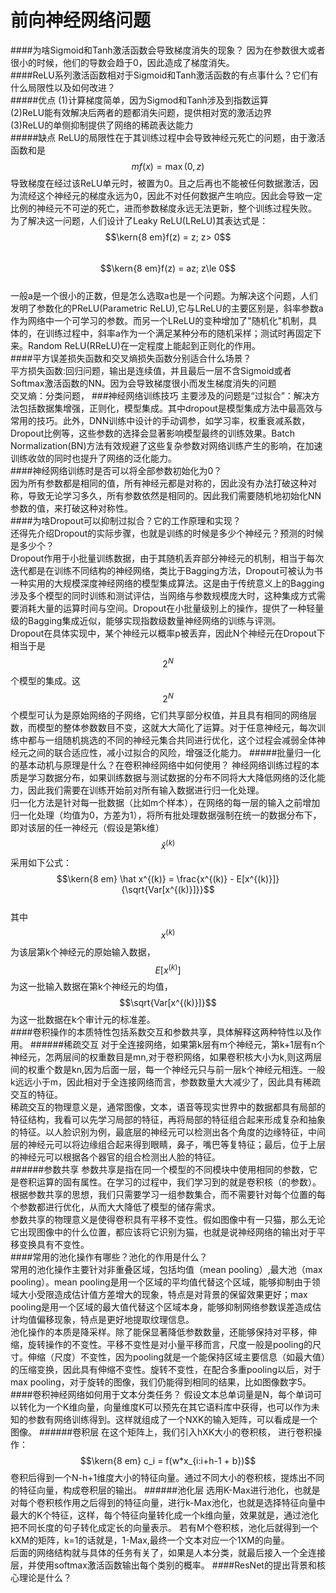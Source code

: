# 前向神经网络问题
####为啥Sigmoid和Tanh激活函数会导致梯度消失的现象？
因为在参数很大或者很小的时候，他们的导数会趋于0，因此造成了梯度消失。  
####ReLU系列激活函数相对于Sigmoid和Tanh激活函数的有点事什么？它们有什么局限性以及如何改进？  
#####优点
(1)计算梯度简单，因为Sigmod和Tanh涉及到指数运算  
(2)ReLU能有效解决后两者的题都消失问题，提供相对宽的激活边界   
(3)ReLU的单侧抑制提供了网络的稀疏表达能力  
#####缺点
ReLU的局限性在于其训练过程中会导致神经元死亡的问题，由于激活函数和是$$mf(x) = \max(0,z)$$导致梯度在经过该ReLU单元时，被置为0。且之后再也不能被任何数据激活，因为流经这个神经元的梯度永远为0，因此不对任何数据产生响应。因此会导致一定比例的神经元不可逆的死亡，进而参数梯度永远无法更新，整个训练过程失败。  
为了解决这一问题，人们设计了Leaky ReLU(LReLU)其表达式是：  
$$\kern{8 em}f(z) = z; z> 0$$    
$$\kern{8 em}f(z) = az; z\le 0$$    
一般a是一个很小的正数，但是怎么选取a也是一个问题。为解决这个问题，人们发明了参数化的PReLU(Parametric ReLU),它与LReLU的主要区别是，斜率参数a作为网络中一个可学习的参数。而另一个LReLU的变种增加了"随机化"机制，具体的，在训练过程中，斜率a作为一个满足某种分布的随机采样；测试时再固定下来。Random ReLU(RReLU)在一定程度上能起到正则化的作用。  
####平方误差损失函数和交叉熵损失函数分别适合什么场景？  
平方损失函数:回归问题，输出是连续值，并且最后一层不含Sigmoid或者Softmax激活函数的NN。因为会导致梯度很小而发生梯度消失的问题  
交叉熵：分类问题，
###神经网络训练技巧
主要涉及的问题是“过拟合”：解决方法包括数据集增强，正则化，模型集成。其中dropout是模型集成方法中最高效与常用的技巧。此外，DNN训练中设计的手动调参，如学习率，权重衰减系数，Dropout比例等，这些参数的选择会显著影响模型最终的训练效果。Batch Normalization(BN)方法有效规避了这些复杂参数对网络训练产生的影响，在加速训练收敛的同时也提升了网络的泛化能力。  
####神经网络训练时是否可以将全部参数初始化为0？  
因为所有参数都是相同的值，所有神经元都是对称的，因此没有办法打破这种对称，导致无论学习多久，所有参数依然是相同的。因此我们需要随机地初始化NN参数的值，来打破这种对称性。  
####为啥Dropout可以抑制过拟合？它的工作原理和实现？  
还得先介绍Dropout的实际步骤，也就是训练的时候是多少个神经元？预测的时候是多少个？   
Dropout作用于小批量训练数据，由于其随机丢弃部分神经元的机制，相当于每次迭代都是在训练不同结构的神经网络，类比于Bagging方法，Dropout可被认为书一种实用的大规模深度神经网络的模型集成算法。这是由于传统意义上的Bagging涉及多个模型的同时训练和测试评估，当网络与参数规模庞大时，这种集成方式需要消耗大量的运算时间与空间。Dropout在小批量级别上的操作，提供了一种轻量级的Bagging集成近似，能够实现指数级数量神经网络的训练与评测。  
Dropout在具体实现中，某个神经元以概率p被丢弃，因此N个神经元在Dropout下相当于是$$2^N$$个模型的集成。这$$2^N$$个模型可认为是原始网络的子网络，它们共享部分权值，并且具有相同的网络层数，而模型的整体参数数目不变，这就大大简化了运算。对于任意神经元，每次训练中都与一组随机挑选的不同的神经元集合共同进行优化，这个过程会减弱全体神经元之间的联合适应性，减小过拟合的风险，增强泛化能力。
#####批量归一化的基本动机与原理是什么？在卷积神经网络中如何使用？
神经网络训练过程的本质是学习数据分布，如果训练数据与测试数据的分布不同将大大降低网络的泛化能力，因此我们需要在训练开始前对所有输入数据进行归一化处理。  
归一化方法是针对每一批数据（比如m个样本），在网络的每一层的输入之前增加归一化处理（均值为0，方差为1），将所有批处理数据强制在统一的数据分布下，即对该层的任一神经元（假设是第k维）$$\hat x^{(k)}$$采用如下公式：  
$$\kern{8 em} \hat x^{(k)} = \frac{x^{(k)} - E[x^{(k)}]}{\sqrt{Var[x^{(k)}]}}$$  
其中$$x^{(k)}$$为该层第k个神经元的原始输入数据，$$E[x^{(k)}]$$为这一批输入数据在第k个神经元的均值，$$\sqrt{Var[x^{(k)}]}$$为这一批数据在k个审计元的标准差。  
####卷积操作的本质特性包括系数交互和参数共享，具体解释这两种特性以及作用。
######稀疏交互
对于全连接网络，如果第k层有m个神经元，第k+1层有n个神经元，怎两层间的权重数目是mn,对于卷积网络，如果卷积核大小为k,则这两层间的权重个数是kn,因为后面一层，每一个神经元只与前一层k个神经元相连。一般k远远小于m，因此相对于全连接网络而言，参数数量大大减少了，因此具有稀疏交互的特征。  
稀疏交互的物理意义是，通常图像，文本，语音等现实世界中的数据都具有局部的特征结构，我看可以先学习局部的特征，再将局部的特征组合起来形成复杂和抽象的特征。以人脸识别为例，最底层的神经元可以检测出各个角度的边缘特征，中间层的神经元可以将边缘组合起来得到眼睛，鼻子，嘴巴等复特征；最后，位于上层的神经元可以根据各个器官的组合检测出人脸的特征。  
######参数共享
参数共享是指在同一个模型的不同模块中使用相同的参数，它是卷积运算的固有属性。在学习的过程中，我们学习到的就是卷积核（的参数）。根据参数共享的思想，我们只需要学习一组参数集合，而不需要针对每个位置的每个参数都进行优化，从而大大降低了模型的储存需求。  
参数共享的物理意义是使得卷积具有平移不变性。假如图像中有一只猫，那么无论它出现图像中的什么位置，都应该将它识别为猫，也就是说神经网络的输出对于平移变换具有不变性。  
####常用的池化操作有哪些？池化的作用是什么？   
常用的池化操作主要针对非重叠区域，包括均值（mean pooling）,最大池（max pooling）。mean pooling是用一个区域的平均值代替这个区域，能够抑制由于领域大小受限造成估计值方差增大的现象，特点是对背景的保留效果更好；max pooling是用一个区域的最大值代替这个区域本身，能够抑制网络参数误差造成估计均值偏移现象，特点是更好地提取纹理信息。  
池化操作的本质是降采样。除了能保显著降低参数数量，还能够保持对平移，伸缩，旋转操作的不变性。平移不变性是对小量平移而言，尺度一般是pooling的尺寸。伸缩（尺度）不变性，因为pooling就是一个能保持区域主要信息（如最大值）的压缩变换，因此具有伸缩不变性。旋转不变性，在配合多重pooling以后，对于max pooling，对于旋转的图像，我们仍能得到相同的结果，比如图像数字5。
####卷积神经网络如何用于文本分类任务？
假设文本总单词量是N，每个单词可以转化为一个K维向量，向量维度K可以预先在其它语料库中获得，也可以作为未知的参数有网络训练得到。这样就组成了一个NXK的输入矩阵，可以看成是一个图像。
######卷积层
在这个矩阵上，我们引入hXK大小的卷积核，  进行卷积操作：  
$$\kern{8 em} c_i = f(w*x_{i:i+h-1 + b})$$
卷积后得到一个N-h+1维度大小的特征向量。通过不同大小的卷积核，提炼出不同的特征向量，构成卷积层的输出。
######池化层
选用K-Max进行池化，也就是对每个卷积核作用之后得到的特征向量，进行k-Max池化，也就是选择特征向量中最大的K个特征，这样，每个特征向量转化成一个k维向量，效果就是，通过池化把不同长度的句子转化成定长的向量表示。 若有M个卷积核，池化后就得到一个kXM的矩阵，k=1的话就是，1-Max,最终一个文本对应一个1XM的向量。    
后面的网络结构就与具体的任务有关了，如果是人本分类，就最后接入一个全连接层，并使用softmax激活函数输出每个类别的概率。
####ResNet的提出背景和核心理论是什么？


